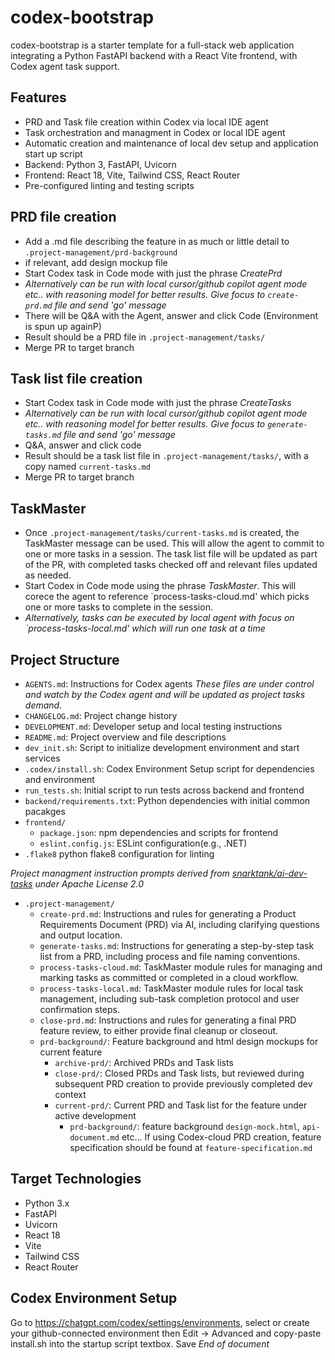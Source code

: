 # codex-bootstrap

codex-bootstrap is a starter template for a full-stack web application integrating a Python FastAPI backend with a React Vite frontend, with Codex agent task support.

## Features

- PRD and Task file creation within Codex via local IDE agent
- Task orchestration and managment in Codex or local IDE agent
- Automatic creation and maintenance of local dev setup and application start up script
- Backend: Python 3, FastAPI, Uvicorn
- Frontend: React 18, Vite, Tailwind CSS, React Router
- Pre-configured linting and testing scripts

## PRD file creation

- Add a .md file describing the feature in as much or little detail to `.project-management/prd-background`
- if relevant, add design mockup file
- Start Codex task in Code mode with just the phrase *CreatePrd*
- *Alternatively can be run with local cursor/github copilot agent mode etc.. with reasoning model for better results.  Give focus to `create-prd.md` file and send 'go' message*
- There will be Q&A with the Agent, answer and click Code (Environment is spun up againP)
- Result should be a PRD file in `.project-management/tasks/`
- Merge PR to target branch

## Task list file creation

- Start Codex task in Code mode with just the phrase *CreateTasks*
- *Alternatively can be run with local cursor/github copilot agent mode etc.. with reasoning model for better results.  Give focus to `generate-tasks.md` file and send 'go' message*
- Q&A, answer and click code
- Result should be a task list file in `.project-management/tasks/`, with a copy named `current-tasks.md`
- Merge PR to target branch

## TaskMaster

- Once `.project-management/tasks/current-tasks.md` is created, the TaskMaster message can be used.  This will allow the agent to commit to one or more tasks in a session.  The task list file will be updated as part of the PR, with completed tasks checked off and relevant files updated as needed.
- Start Codex in Code mode using the phrase *TaskMaster*.  This will corece the agent to reference `process-tasks-cloud.md' which picks one or more tasks to complete in the session.
- *Alternatively, tasks can be executed by local agent with focus on `process-tasks-local.md' which will run one task at a time*

## Project Structure

- `AGENTS.md`: Instructions for Codex agents
*These files are under control and watch by the Codex agent and will be updated as project tasks demand.*
- `CHANGELOG.md`: Project change history
- `DEVELOPMENT.md`: Developer setup and local testing instructions
- `README.md`: Project overview and file descriptions
- `dev_init.sh`: Script to initialize development environment and start services
- `.codex/install.sh`: Codex Environment Setup script for dependencies and environment
- `run_tests.sh`: Initial script to run tests across backend and frontend
- `backend/requirements.txt`: Python dependencies with initial common pacakges
- `frontend/`
    - `package.json`: npm dependencies and scripts for frontend
    - `eslint.config.js`: ESLint configuration(e.g., .NET)
- `.flake8` python flake8 configuration for linting

*Project managment instruction prompts derived from [snarktank/ai-dev-tasks](https://github.com/snarktank/ai-dev-tasks) under Apache License 2.0*
- `.project-management/` 
    - `create-prd.md`: Instructions and rules for generating a Product Requirements Document (PRD) via AI, including clarifying questions and output location.
    - `generate-tasks.md`: Instructions for generating a step-by-step task list from a PRD, including process and file naming conventions.
    - `process-tasks-cloud.md`: TaskMaster module rules for managing and marking tasks as committed or completed in a cloud workflow.
    - `process-tasks-local.md`: TaskMaster module rules for local task management, including sub-task completion protocol and user confirmation steps.
    - `close-prd.md`: Instructions and rules for generating a final PRD feature review, to either provide final cleanup or closeout.
    - `prd-background/`: Feature background and html design mockups for current feature
        - `archive-prd/`: Archived PRDs and Task lists
        - `close-prd/`: Closed PRDs and Task lists, but reviewed during subsequent PRD creation to provide previously completed dev context
        - `current-prd/`: Current PRD and Task list for the feature under active development
            - `prd-background/`: feature background `design-mock.html`, `api-document.md` etc... If using Codex-cloud PRD creation, feature specification should be found at `feature-specification.md`

## Target Technologies

- Python 3.x
- FastAPI
- Uvicorn
- React 18
- Vite
- Tailwind CSS
- React Router

## Codex Environment Setup
Go to https://chatgpt.com/codex/settings/environments, select or create your github-connected environment then Edit -> Advanced and copy-paste install.sh into the startup script textbox. Save
*End of document*
